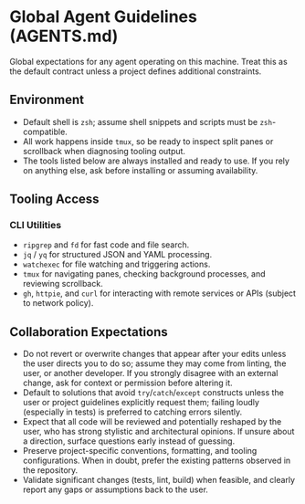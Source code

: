 # Global Agent Guidelines (AGENTS.md)

Global expectations for any agent operating on this machine. Treat this as the default contract unless a project defines additional constraints.

## Environment

- Default shell is `zsh`; assume shell snippets and scripts must be `zsh`-compatible.
- All work happens inside `tmux`, so be ready to inspect split panes or scrollback when diagnosing tooling output.
- The tools listed below are always installed and ready to use. If you rely on anything else, ask before installing or assuming availability.

## Tooling Access

### CLI Utilities

- `ripgrep` and `fd` for fast code and file search.
- `jq` / `yq` for structured JSON and YAML processing.
- `watchexec` for file watching and triggering actions.
- `tmux` for navigating panes, checking background processes, and reviewing scrollback.
- `gh`, `httpie`, and `curl` for interacting with remote services or APIs (subject to network policy).

## Collaboration Expectations

- Do not revert or overwrite changes that appear after your edits unless the user directs you to do so; assume they may come from linting, the user, or another developer. If you strongly disagree with an external change, ask for context or permission before altering it.
- Default to solutions that avoid `try`/`catch`/`except` constructs unless the user or project guidelines explicitly request them; failing loudly (especially in tests) is preferred to catching errors silently.
- Expect that all code will be reviewed and potentially reshaped by the user, who has strong stylistic and architectural opinions. If unsure about a direction, surface questions early instead of guessing.
- Preserve project-specific conventions, formatting, and tooling configurations. When in doubt, prefer the existing patterns observed in the repository.
- Validate significant changes (tests, lint, build) when feasible, and clearly report any gaps or assumptions back to the user.
